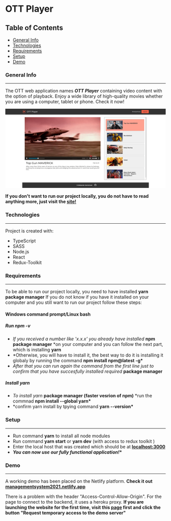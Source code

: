 # OTT Player

## Table of Contents

- [General Info](#generalinfo)
- [Technologies](#technologies)
- [Requirements](#requirements)
- [Setup](#setup)
- [Demo](#demo)

### General Info

---

The OTT web application names **_OTT Player_** containing video content with the option of
playback. Enjoy a wide library of high-quality movies whether you are using a computer, tablet or phone. Check it now!

![OTT Player](./src/assets/Screenshot.png?raw=true "Title")

**If you don't want to run our project locally, you do not have to read anything more, just visit the <a href="https://managementsystem2021.netlify.app/">site!</a>**

### Technologies

---

Project is created with:

- TypeScript
- SASS
- Node.js
- React
- Redux-Toolkit

### Requirements

---

To be able to run our project locally, you need to have installed **yarn package manager**
If you do not know if you have it installed on your computer and you still want to run our project follow these steps:

#### Windows command prompt/Linux bash

##### Run _npm -v_

- _If you received a number like 'x.x.x' you already have installed_ **npm package manager** \*on your computer and you can follow the next part, which is installing **yarn**
- \*Otherwise, you will have to install it, the best way to do it is installing it globaly by running the command **npm install npm@latest -g\***
- _After that you can run again the command from the first line just to confirm that you have succesfully installed required_ **package manager**

##### Install yarn

- _To install yarn_ **package manager (faster vesrion of npm)** \*run the commnad **npm install --global yarn\***
- \*confirm yarn install by tpying command **yarn --version\***

### Setup

---

- Run command **yarn** to install all node modules
- Run command **yarn start** or **yarn dev** (with access to redux toolkit )
- Enter the local host that was created which should be at **<a href="http://localhost:3000">localhost:3000</a>**
- **_You can now use our fully functional application!_\***

### Demo

---

A working demo has been placed on the Netlify platform.
**Check it out <a href="https://managementsystem2021.netlify.app/">managementsystem2021.netlify.app</a>**

There is a problem with the header "Access-Control-Allow-Origin". For the page to connect to the backend, it uses a heroku proxy.
**If you are launching the website for the first time, visit this <a href="https://cors-anywhere.herokuapp.com/corsdemo">page</a> first and click the button "Request temporary access to the demo server"**
